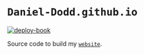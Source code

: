 # `Daniel-Dodd.github.io`

[![deploy-book](https://github.com/Daniel-Dodd/Daniel-Dodd.github.io/actions/workflows/workflow-master.yml/badge.svg)](https://github.com/Daniel-Dodd/Daniel-Dodd.github.io/actions/workflows/workflow-master.yml)

Source code to build my [`website`](https://daniel-dodd.github.io).
